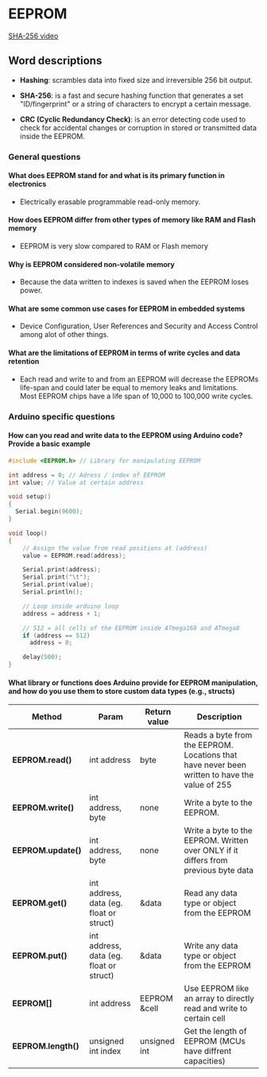 # EEPROM

[SHA-256 video](https://www.youtube.com/watch?v=PbFVTb7Pndc&t=734s)

## Word descriptions

* **Hashing**: scrambles data into fixed size and irreversible 256 bit output.

* **SHA-256**: is a fast and secure hashing function that generates a set "ID/fingerprint" or a string of characters to encrypt a certain message.

* **CRC (Cyclic Redundancy Check)**: is an error detecting code used to check for accidental changes or corruption in stored or transmitted data inside the EEPROM.

### General questions

#### What does EEPROM stand for and what is its primary function in electronics

* Electrically erasable programmable read-only memory.

#### How does EEPROM differ from other types of memory like RAM and Flash memory

* EEPROM is very slow compared to RAM or Flash memory

#### Why is EEPROM considered non-volatile memory

* Because the data written to indexes is saved when the EEPROM loses power.

#### What are some common use cases for EEPROM in embedded systems

* Device Configuration, User References and Security and Access Control among alot of other things.

#### What are the limitations of EEPROM in terms of write cycles and data retention

* Each read and write to and from an EEPROM will decrease the EEPROMs life-span and could later be equal to memory leaks and limitations.  
Most EEPROM chips have a life span of 10,000 to 100,000 write cycles.

### Arduino specific questions

#### How can you read and write data to the EEPROM using Arduino code? Provide a basic example

```cpp  
#include <EEPROM.h> // Library for manipulating EEPROM

int address = 0; // Adress / index of EEPROM
int value; // Value at certain address

void setup()
{
  Serial.begin(9600);
}

void loop()
{
    // Assign the value from read positions at (address)
    value = EEPROM.read(address); 

    Serial.print(address);
    Serial.print("\t");
    Serial.print(value);
    Serial.println();   

    // Loop inside arduino loop
    address = address + 1;  

    // 512 = all cells of the EEPROM inside ATmega168 and ATmega8
    if (address == 512)
      address = 0;    

    delay(500);
}
```

#### What library or functions does Arduino provide for EEPROM manipulation, and how do you use them to store custom data types (e.g., structs)

|**Method**           | **Param**                               |**Return value**|**Description**                                                                                |
|---------------------|-----------------------------------------|----------------|-----------------------------------------------------------------------------------------------|
| **EEPROM.read()**   | int address                             | byte           | Reads a byte from the EEPROM. Locations that have never been written to have the value of 255 |
| **EEPROM.write()**  | int address, byte                       | none           | Write a byte to the EEPROM.                                                                   |
| **EEPROM.update()** | int address, byte                       | none           | Write a byte to the EEPROM. Written over ONLY if it differs from previous byte data           |
| **EEPROM.get()**    | int address, data (eg. float or struct) | &data          | Read any data type or object from the EEPROM                                                  |
| **EEPROM.put()**    | int address, data (eg. float or struct) | &data          | Write any data type or object from the EEPROM                                                 |
| **EEPROM[]**        | int address                             | EEPROM &cell   | Use EEPROM like an array to directly read and write to certain cell                           |
| **EEPROM.length()** | unsigned int index                      | unsigned int   | Get the length of EEPROM (MCUs have diffrent capacities)                                      |
